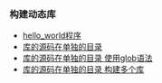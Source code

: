 ### 构建动态库

- [hello_world程序](recipe-01)
- [库的源码在单独的目录](recipe-02)
- [库的源码在单独的目录 使用glob语法](recipe-03)
- [库的源码在单独的目录 构建多个库](recipe-04)


